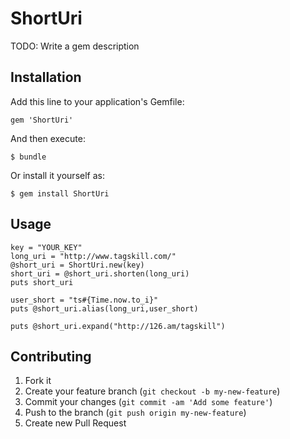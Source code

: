 # ShortUri

TODO: Write a gem description

## Installation

Add this line to your application's Gemfile:

    gem 'ShortUri'

And then execute:

    $ bundle

Or install it yourself as:

    $ gem install ShortUri

## Usage

```
key = "YOUR_KEY"
long_uri = "http://www.tagskill.com/"
@short_uri = ShortUri.new(key)
short_uri = @short_uri.shorten(long_uri)
puts short_uri

user_short = "ts#{Time.now.to_i}"
puts @short_uri.alias(long_uri,user_short)

puts @short_uri.expand("http://126.am/tagskill")
```

## Contributing

1. Fork it
2. Create your feature branch (`git checkout -b my-new-feature`)
3. Commit your changes (`git commit -am 'Add some feature'`)
4. Push to the branch (`git push origin my-new-feature`)
5. Create new Pull Request
